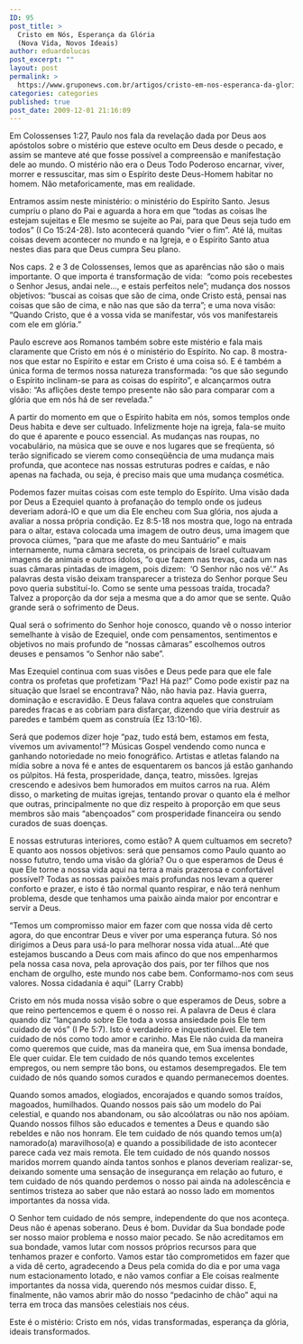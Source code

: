 ```yaml
---
ID: 95
post_title: >
  Cristo em Nós, Esperança da Glória
  (Nova Vida, Novos Ideais)
author: eduardolucas
post_excerpt: ""
layout: post
permalink: >
  https://www.gruponews.com.br/artigos/cristo-em-nos-esperanca-da-gloria-nova-vida-novos-ideais
categories: categories
published: true
post_date: 2009-12-01 21:16:09
---
```

Em Colossenses 1:27, Paulo nos fala da revelação dada por Deus aos apóstolos sobre o mistério que esteve oculto em Deus desde o pecado, e assim se manteve até que fosse possível a compreensão e manifestação dele ao mundo. O mistério não era o Deus Todo Poderoso encarnar, viver, morrer e ressuscitar, mas sim o Espírito deste Deus-Homem habitar no homem. Não metaforicamente, mas em realidade.

Entramos assim neste ministério: o ministério do Espírito Santo. Jesus cumpriu o plano do Pai e aguarda a hora em que “todas as coisas lhe estejam sujeitas e Ele mesmo se sujeite ao Pai, para que Deus seja tudo em todos” (I Co 15:24-28). Isto acontecerá quando “vier o fim”. Até lá, muitas coisas devem acontecer no mundo e na Igreja, e o Espírito Santo atua nestes dias para que Deus cumpra Seu plano.

Nos caps. 2 e 3 de Colossenses, lemos que as aparências não são o mais importante. O que importa é transformação de vida:  “como pois recebestes o Senhor Jesus, andai nele..., e estais perfeitos nele”; mudança dos nossos objetivos: “buscai as coisas que são de cima, onde Cristo está, pensai nas coisas que são de cima, e não nas que são da terra”; e uma nova visão: “Quando Cristo, que é a vossa vida se manifestar, vós vos manifestareis com ele em glória.”

Paulo escreve aos Romanos também sobre este mistério e fala mais claramente que Cristo em nós é o ministério do Espírito. No cap. 8 mostra-nos que estar no Espírito e estar em Cristo é uma coisa só. E é também a única forma de termos nossa natureza transformada: “os que são segundo o Espírito inclinam-se para as coisas do espírito”, e alcançarmos outra visão: “As aflições deste tempo presente não são para comparar com a glória que em nós há de ser revelada.”

A partir do momento em que o Espírito habita em nós, somos templos onde Deus habita e deve ser cultuado. Infelizmente hoje na igreja, fala-se muito do que é aparente e pouco essencial. As mudanças nas roupas, no vocabulário, na música que se ouve e nos lugares que se freqüenta, só terão significado se vierem como conseqüência de uma mudança mais profunda, que acontece nas nossas estruturas podres e caídas, e não apenas na fachada, ou seja, é preciso mais que uma mudança cosmética.

Podemos fazer muitas coisas com este templo do Espírito. Uma visão dada por Deus a Ezequiel quanto à profanação do templo onde os judeus deveriam adorá-lO e que um dia Ele encheu com Sua glória, nos ajuda a avaliar a nossa própria condição. Ez 8:5-18 nos mostra que, logo na entrada para o altar, estava colocada uma imagem de outro deus, uma imagem que provoca ciúmes, “para que me afaste do meu Santuário” e mais internamente, numa câmara secreta, os principais de Israel cultuavam imagens de animais e outros ídolos, “o que fazem nas trevas, cada um nas suas câmaras pintadas de imagem, pois dizem:  ‘O Senhor não nos vê’.” As palavras desta visão deixam transparecer a tristeza do Senhor porque Seu povo queria substituí-lo. Como se sente uma pessoas traída, trocada? Talvez a proporção da dor seja a mesma que a do amor que se sente. Quão grande será o sofrimento de Deus.

Qual será o sofrimento do Senhor hoje conosco, quando vê o nosso interior semelhante à visão de Ezequiel, onde com pensamentos, sentimentos e objetivos no mais profundo de “nossas câmaras” escolhemos outros deuses e pensamos “o Senhor não sabe”.

Mas Ezequiel continua com suas visões e Deus pede para que ele fale contra os profetas que profetizam “Paz! Há paz!” Como pode existir paz na situação que Israel se encontrava? Não, não havia paz. Havia guerra, dominação e escravidão. E Deus falava contra aqueles que construíam paredes fracas e as cobriam para disfarçar, dizendo que viria destruir as paredes e também quem as construía (Ez 13:10-16).

Será que podemos dizer hoje “paz, tudo está bem, estamos em festa, vivemos um avivamento!”? Músicas Gospel vendendo como nunca e ganhando notoriedade no meio fonográfico. Artistas e atletas falando na mídia sobre a nova fé e antes de esquentarem os bancos já estão ganhando os púlpitos. Há festa, prosperidade, dança, teatro, missões. Igrejas crescendo e adesivos bem humorados em muitos carros na rua. Além disso, o marketing de muitas igrejas, tentando provar o quanto ela é melhor que outras, principalmente no que diz respeito à proporção em que seus membros são mais “abençoados” com prosperidade financeira ou sendo curados de suas doenças.

E nossas estruturas interiores, como estão? A quem cultuamos em secreto? E quanto aos nossos objetivos: será que pensamos como Paulo quanto ao nosso fututro, tendo uma visão da glória? Ou o que esperamos de Deus é que Ele torne a nossa vida aqui na terra a mais prazerosa e confortável possível? Todas as nossas paixões mais profundas nos levam a querer conforto e prazer, e isto é tão normal quanto respirar, e não terá nenhum problema, desde que tenhamos uma paixão ainda maior por encontrar e servir a Deus.

“Temos um compromisso maior em fazer com que nossa vida dê certo agora, do que encontrar Deus e viver por uma esperança futura. Só nos dirigimos a Deus para usá-lo para melhorar nossa vida atual...Até que estejamos buscando a Deus com mais afinco do que nos empenharmos pela nossa casa nova, pela aprovação dos pais, por ter filhos que nos encham de orgulho, este mundo nos cabe bem. Conformamo-nos com seus valores. Nossa cidadania é aqui” (Larry Crabb)

Cristo em nós muda nossa visão sobre o que esperamos de Deus, sobre a que reino pertencemos e quem é o nosso rei. A palavra de Deus é clara quando diz “lançando sobre Ele toda a vossa ansiedade pois Ele tem cuidado de vós” (I Pe 5:7). Isto é verdadeiro e inquestionável. Ele tem cuidado de nós como todo amor e carinho. Mas Ele não cuida da maneira como queremos que cuide, mas da maneira que, em Sua imensa bondade, Ele quer cuidar. Ele tem cuidado de nós quando temos excelentes empregos, ou nem sempre tão bons, ou estamos desempregados. Ele tem cuidado de nós quando somos curados e quando permanecemos doentes.

Quando somos amados, elogiados, encorajados e quando somos traídos, magoados, humilhados. Quando nossos pais são um modelo do Pai celestial, e quando nos abandonam, ou são alcoólatras ou não nos apóiam. Quando nossos filhos são educados e tementes a Deus e quando são rebeldes e não nos honram. Ele tem cuidado de nós quando temos um(a) namorado(a) maravilhoso(a) e quando a possibilidade de isto acontecer parece cada vez mais remota. Ele tem cuidado de nós quando nossos maridos morrem quando ainda tantos sonhos e planos deveriam realizar-se, deixando somente uma sensação de insegurança em relação ao futuro, e tem cuidado de nós quando perdemos o nosso pai ainda na adolescência e sentimos tristeza ao saber que não estará ao nosso lado em momentos importantes da nossa vida.

O Senhor tem cuidado de nós sempre, independente do que nos aconteça. Deus não é apenas soberano. Deus é bom. Duvidar da Sua bondade pode ser nosso maior problema e nosso maior pecado. Se não acreditamos em sua bondade, vamos lutar com nossos próprios recursos para que tenhamos prazer e conforto. Vamos estar tão comprometidos em fazer que a vida dê certo, agradecendo a Deus pela comida do dia e por uma vaga num estacionamento lotado, e não vamos confiar a Ele coisas realmente importantes da nossa vida, querendo nós mesmos cuidar disso. E, finalmente, não vamos abrir mão do nosso “pedacinho de chão” aqui na terra em troca das mansões celestiais nos céus.

Este é o mistério: Cristo em nós, vidas transformadas, esperança da glória, ideais transformados.